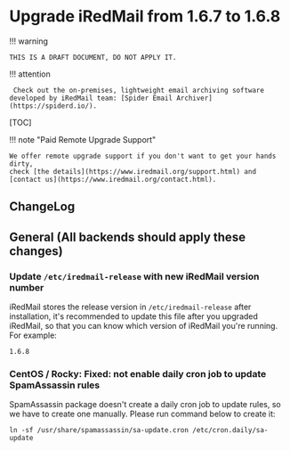 # Upgrade iRedMail from 1.6.7 to 1.6.8

!!! warning

    THIS IS A DRAFT DOCUMENT, DO NOT APPLY IT.

!!! attention

	 Check out the on-premises, lightweight email archiving software developed by iRedMail team: [Spider Email Archiver](https://spiderd.io/).

[TOC]

!!! note "Paid Remote Upgrade Support"

    We offer remote upgrade support if you don't want to get your hands dirty,
    check [the details](https://www.iredmail.org/support.html) and
    [contact us](https://www.iredmail.org/contact.html).

## ChangeLog

## General (All backends should apply these changes)

### Update `/etc/iredmail-release` with new iRedMail version number

iRedMail stores the release version in `/etc/iredmail-release` after
installation, it's recommended to update this file after you upgraded iRedMail,
so that you can know which version of iRedMail you're running. For example:

```
1.6.8
```

### CentOS / Rocky: Fixed: not enable daily cron job to update SpamAssassin rules

SpamAssassin package doesn't create a daily cron job to update rules, so we
have to create one manually. Please run command below to create it:

```
ln -sf /usr/share/spamassassin/sa-update.cron /etc/cron.daily/sa-update
```
